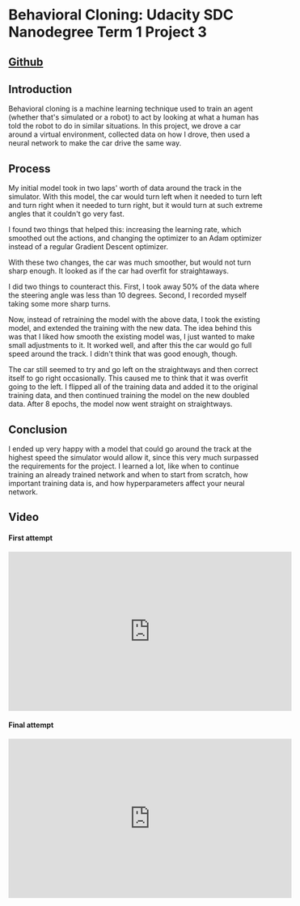 # Behavioral Cloning: Udacity SDC Nanodegree Term 1 Project 3
## [Github](https://github.com/jaredjxyz/CarND-Behavioral-Cloning)

## Introduction
Behavioral cloning is a machine learning technique used to train an agent (whether that's simulated or a robot) to act by looking at what a human has told the robot to do in similar situations. In this project, we drove a car around a virtual environment, collected data on how I drove, then used a neural network to make the car drive the same way.

## Process
My initial model took in two laps' worth of data around the track in the simulator. With this model, the car would turn left when it needed to turn left and turn right when it needed to turn right, but it would turn at such extreme angles that it couldn't go very fast.

I found two things that helped this: increasing the learning rate, which smoothed out the actions, and changing the optimizer to an Adam optimizer instead of a regular Gradient Descent optimizer.

With these two changes, the car was much smoother, but would not turn sharp enough. It looked as if the car had overfit for straightaways.

I did two things to counteract this. First, I took away 50% of the data where the steering angle was less than 10 degrees. Second, I recorded myself taking some more sharp turns.

Now, instead of retraining the model with the above data, I took the existing model, and extended the training with the new data. The idea behind this was that I liked how smooth the existing model was, I just wanted to make small adjustments to it. It worked well, and after this the car would go full speed around the track. I didn't think that was good enough, though.

The car still seemed to try and go left on the straightways and then correct itself to go right occasionally. This caused me to think that it was overfit going to the left. I flipped all of the training data and added it to the original training data, and then continued training the model on the new doubled data. After 8 epochs, the model now went straight on straightways.

## Conclusion

I ended up very happy with a model that could go around the track at the highest speed the simulator would allow it, since this very much surpassed the requirements for the project. I learned a lot, like when to continue training an already trained network and when to start from scratch, how important training data is, and how hyperparameters affect your neural network.

## Video

#### First attempt
<iframe width="560" height="315" src="https://www.youtube.com/embed/oCCUO0-F_WM" frameborder="0" gesture="media" allow="encrypted-media" allowfullscreen></iframe>

#### Final attempt
<iframe width="560" height="315" src="https://www.youtube.com/embed/hflPGI8BXa4" frameborder="0" gesture="media" allow="encrypted-media" allowfullscreen></iframe>
